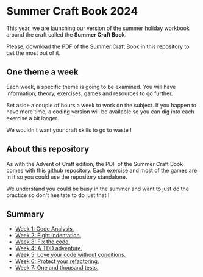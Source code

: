 # Summer Craft Book 2024

This year, we are launching our version of the summer holiday workbook around the craft called the **Summer Craft Book**.

Please, download the PDF of the Summer Craft Book in this repository to get the most out of it.

## One theme a week

Each week, a specific theme is going to be examined. You will have information, theory,  exercises, games and resources to go further. 

Set aside a couple of hours a week to work on the subject. If you happen to have more time, a coding version will be available so you can dig into each exercise a bit longer.

We wouldn't want your craft skills to go to waste !

## About this repository

As with the Advent of Craft edition, the PDF of the Summer Craft Book comes with this github repository. Each exercise and most of the games are in it so you could use the repository standalone.

We understand you could be busy in the summer and want to just do the practice so don't hesitate to do just that !

## Summary
- [Week 1: Code Analysis.](01-code-analysis/week01.md)
- [Week 2: Fight indentation.](docs/exercise/week02)
- [Week 3: Fix the code.](docs/exercise/week03)
- [Week 4: A TDD adventure.](docs/exercise/week04)
- [Week 5: Love your code without conditions.](docs/exercise/week05)
- [Week 6: Protect your refactoring.](docs/exercise/week06)
- [Week 7: One and thousand tests.](docs/exercise/week07)
